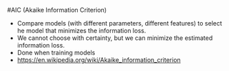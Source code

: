 

#AIC (Akaike Information Criterion)
- Compare models (with different parameters, different features) to select he model that minimizes the information loss. 
- We cannot choose with certainty, but we can minimize the estimated information loss.
- Done when training models
- https://en.wikipedia.org/wiki/Akaike_information_criterion

